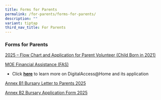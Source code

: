 ```yaml
---
title: Forms for Parents
permalink: /for-parents/forms-for-parents/
description: ""
variant: tiptap
third_nav_title: For Parents
---
```

<h3>Forms for Parents</h3>
<p></p>
<p><a href="/files/For Parents/Forms for Parents/2025____Flow_Chart_for_Parent_Volunteer___Child_Born_in_2021_.pdf" rel="noopener nofollow" target="_blank">2025 – Flow Chart and Application for Parent Volunteer (Child Born in 2021)</a>
</p>
<p><a href="https://www.moe.gov.sg/financial-matters/financial-assistance" rel="noopener noreferrer nofollow" target="_blank">MOE Financial Assistance (FAS)</a>
</p>
<ul data-tight="true" class="tight">
<li>
<p>Click&nbsp;<strong><a href="https://eservice.imda.gov.sg/das/homepage" rel="noopener noreferrer nofollow" target="_blank">here</a></strong>&nbsp;to
learn more on DigitalAccess@Home and its application</p>
</li>
</ul>
<p><a href="/files/For Parents/Forms for Parents/Annex_B1_Letter_to_Parents_2025.pdf" rel="noopener nofollow" target="_blank">Annex B1 Bursary Letter to Parents 2025</a>
</p>
<p><a href="/files/For Parents/Forms for Parents/Annex_B2_Bursary_Application_Form_2025.pdf" rel="noopener nofollow" target="_blank">Annex B2 Bursary Application Form 2025</a>
</p>
<p></p>
<p></p>